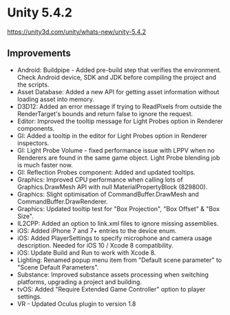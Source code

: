 # Unity 5.4.2
https://unity3d.com/unity/whats-new/unity-5.4.2

## Improvements

<ul>
<li>Android: Buildpipe - Added pre-build step that verifies the environment. Check Android device, SDK and JDK before compiling the project and the scripts.</li>
<li>Asset Database: Added a new API for getting asset information without loading asset into memory.</li>
<li>D3D12: Added an error message if trying to ReadPixels from outside the RenderTarget's bounds and return false to ignore the request.</li>
<li>Editor: Improved the tooltip message for Light Probes option in Renderer components.</li>
<li>GI: Added a tooltip in the editor for Light Probes option in Renderer inspectors.</li>
<li>GI: Light Probe Volume - fixed performance issue with LPPV when no Renderers are found in the same game object. Light Probe blending job is much faster now.</li>
<li>GI: Reflection Probes component: Added and updated tooltips.</li>
<li>Graphics: Improved CPU performance when calling lots of Graphics.DrawMesh API with null MaterialPropertyBlock (829800).</li>
<li>Graphics: Slight optimisation of CommandBuffer.DrawMesh and CommandBuffer.DrawRenderer.</li>
<li>Graphics: Updated tooltip test for "Box Projection", "Box Offset" &amp; "Box Size".</li>
<li>IL2CPP: Added an option to link.xml files to ignore missing assemblies.</li>
<li>iOS: Added iPhone 7 and 7+ entries to the device enum.</li>
<li>iOS: Added PlayerSettings to specify microphone and camera usage description. Needed for iOS 10 / Xcode 8 compatibility.</li>
<li>iOS: Update Build and Run to work with Xcode 8.</li>
<li>Lighting: Renamed popup menu item from "Default scene parameter" to "Scene Default Parameters".</li>
<li>Substance: Improved substance assets processing when switching platforms, upgrading a project and building.</li>
<li>tvOS: Added "Require Extended Game Controller" option to player settings.</li>
<li>VR - Updated Oculus plugin to version 1.8</li>
</ul>
